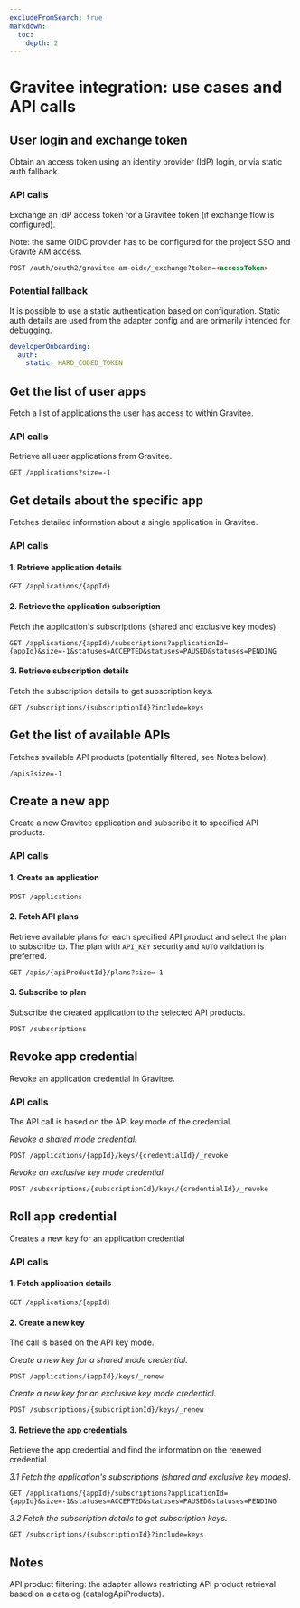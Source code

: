 ```yaml
---
excludeFromSearch: true
markdown:
  toc:
    depth: 2
---
```


# Gravitee integration: use cases and API calls

## User login and exchange token

Obtain an access token using an identity provider (IdP) login, or via static auth fallback.

### API calls

Exchange an IdP access token for a Gravitee token (if exchange flow is configured).

Note: the same OIDC provider has to be configured for the project SSO and Gravite AM access.

```md
POST /auth/oauth2/gravitee-am-oidc/_exchange?token=<accessToken>
```

### Potential fallback

It is possible to use a static authentication based on configuration. Static auth details are used from the adapter config and are primarily intended for debugging.

```yaml
developerOnboarding:
  auth:
    static: HARD_CODED_TOKEN
```

## Get the list of user apps

Fetch a list of applications the user has access to within Gravitee.

### API calls

Retrieve all user applications from Gravitee.

```text
GET /applications?size=-1 
```

## Get details about the specific app

Fetches detailed information about a single application in Gravitee.

### API calls

#### 1. Retrieve application details

```text
GET /applications/{appId}
```

#### 2. Retrieve the application subscription

Fetch the application's subscriptions (shared and exclusive key modes).

```text
GET /applications/{appId}/subscriptions?applicationId={appId}&size=-1&statuses=ACCEPTED&statuses=PAUSED&statuses=PENDING
```

#### 3. Retrieve subscription details

Fetch the subscription details to get subscription keys.

```text
GET /subscriptions/{subscriptionId}?include=keys
```

## Get the list of available APIs

Fetches available API products (potentially filtered, see Notes below).

```text
/apis?size=-1
```

## Create a new app

Create a new Gravitee application and subscribe it to specified API products.

### API calls

#### 1. Create an application

```text
POST /applications
```

#### 2. Fetch API plans

Retrieve available plans for each specified API product and select the plan to subscribe to.
The plan with `API_KEY` security and `AUTO` validation is preferred.

```text
GET /apis/{apiProductId}/plans?size=-1
```

#### 3. Subscribe to plan

Subscribe the created application to the selected API products.

```text
POST /subscriptions
```


## Revoke app credential

Revoke an application credential in Gravitee.

### API calls

The API call is based on the API key mode of the credential.

*Revoke a shared mode credential.*

```text
POST /applications/{appId}/keys/{credentialId}/_revoke
```

*Revoke an exclusive key mode credential.*

```text
POST /subscriptions/{subscriptionId}/keys/{credentialId}/_revoke
```

## Roll app credential

Creates a new key for an application credential

### API calls

#### 1. Fetch application details

```text
GET /applications/{appId}
```

#### 2. Create a new key

The call is based on the API key mode.


*Create a new key for a shared mode credential.*

```text
POST /applications/{appId}/keys/_renew
```

*Create a new key for an exclusive key mode credential.*

```text
POST /subscriptions/{subscriptionId}/keys/_renew
```

#### 3. Retrieve the app credentials

Retrieve the app credential and find the information on the renewed credential.

*3.1 Fetch the application's subscriptions (shared and exclusive key modes).*

```text
GET /applications/{appId}/subscriptions?applicationId={appId}&size=-1&statuses=ACCEPTED&statuses=PAUSED&statuses=PENDING
```

*3.2 Fetch the subscription details to get subscription keys.*

```text
GET /subscriptions/{subscriptionId}?include=keys
```

## Notes

API product filtering: the adapter allows restricting API product retrieval based on a catalog (catalogApiProducts).
